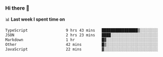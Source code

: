 ### Hi there 👋

<!--
**DBvc/DBvc** is a ✨ _special_ ✨ repository because its `README.md` (this file) appears on your GitHub profile.

Here are some ideas to get you started:

- 🔭 I’m currently working on ...
- 🌱 I’m currently learning ...
- 👯 I’m looking to collaborate on ...
- 🤔 I’m looking for help with ...
- 💬 Ask me about ...
- 📫 How to reach me: ...
- 😄 Pronouns: ...
- ⚡ Fun fact: ...
-->

📊 **Last week I spent time on**
<!--START_SECTION:waka-->

```txt
TypeScript                 9 hrs 43 mins   ████████████████▒░░░░░░░░   65.13 %
JSON                       2 hrs 23 mins   ████░░░░░░░░░░░░░░░░░░░░░   16.02 %
Markdown                   1 hr            █▓░░░░░░░░░░░░░░░░░░░░░░░   06.74 %
Other                      42 mins         █▒░░░░░░░░░░░░░░░░░░░░░░░   04.73 %
JavaScript                 22 mins         ▓░░░░░░░░░░░░░░░░░░░░░░░░   02.54 %
```

<!--END_SECTION:waka-->
